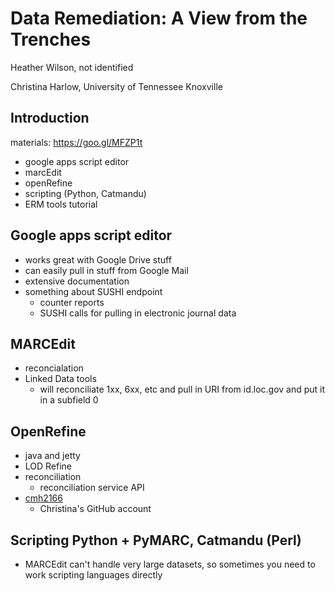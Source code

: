 Data Remediation: A View from the Trenches
==========================================

Heather Wilson, not identified

Christina Harlow, University of Tennessee Knoxville

Introduction
------------

materials: <https://goo.gl/MFZP1t>
- google apps script editor
- marcEdit
- openRefine
- scripting (Python, Catmandu)
- ERM tools tutorial

Google apps script editor
-------------------------

- works great with Google Drive stuff
- can easily pull in stuff from Google Mail
- extensive documentation
- something about SUSHI endpoint
	- counter reports
	- SUSHI calls for pulling in electronic journal data

MARCEdit
--------

- reconcialation
- Linked Data tools
	- will reconciliate 1xx, 6xx, etc and pull in URI from id.loc.gov and put it in a subfield 0

OpenRefine
----------

- java and jetty
- LOD Refine
- reconciliation
	- reconciliation service API
- [cmh2166](http://github.com/cmh2166)
	- Christina's GitHub account

Scripting Python + PyMARC, Catmandu (Perl)
-------------------

- MARCEdit can't handle very large datasets, so sometimes you need to work scripting languages directly
